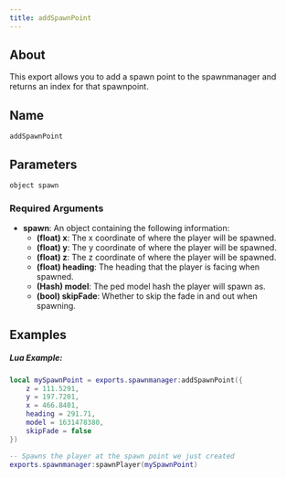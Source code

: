 ```yaml
---
title: addSpawnPoint
---
```


## About
This export allows you to add a spawn point to the spawnmanager and returns an index for that spawnpoint.

## Name
```
addSpawnPoint
```

## Parameters

```
object spawn
```

### Required Arguments

- **spawn**: An object containing the following information:
    - **(float) x**: The x coordinate of where the player will be spawned.
    - **(float) y**: The y coordinate of where the player will be spawned.
    - **(float) z**: The z coordinate of where the player will be spawned.
    - **(float) heading**: The heading that the player is facing when spawned.
    - **(Hash) model**: The ped model hash the player will spawn as.
    - **(bool) skipFade**: Whether to skip the fade in and out when spawning.

Examples
--------

##### Lua Example:
```lua
local mySpawnPoint = exports.spawnmanager:addSpawnPoint({
    z = 111.5291,
    y = 197.7201,
    x = 466.8401,
    heading = 291.71,
    model = 1631478380,
    skipFade = false
})

-- Spawns the player at the spawn point we just created
exports.spawnmanager:spawnPlayer(mySpawnPoint)
```
